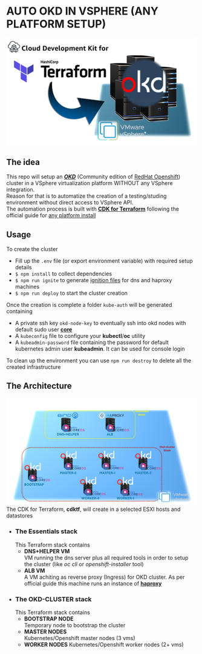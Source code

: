 # **AUTO OKD IN VSPHERE (ANY PLATFORM SETUP)**
![repo logo](./images/okdtf.png)
## **The idea**
This repo will setup an [***OKD***](https://www.okd.io) (Community edition of [RedHat Openshift](https://www.redhat.com/it/technologies/cloud-computing/openshift)) cluster in a VSphere virtualization platform WITHOUT any VSphere integration.  
Reason for that is to automatize the creation of a testing/studing environment without direct access to VSphere API.  
The automation process is built with **[CDK for Terraform](https://developer.hashicorp.com/terraform/cdktf)** following the official guide for [any platform install](https://docs.okd.io/latest/installing/installing_platform_agnostic/installing-platform-agnostic.html)

## **Usage**
To create the cluster
* Fill up the `.env` file (or export environment variable) with required setup details
* `$ npm install` to collect dependencies
* `$ npm run ignite` to generate [ignition files]() for dns and haproxy machines
* `$ npm run deploy` to start the cluster creation  


Once the creation is complete a folder `kube-auth` will be generated containing
* A private ssh key `okd-node-key` to eventually ssh into okd nodes with default sudo user **<u>core</u>**
* A `kubeconfig` file to configure your **kubectl**/**oc** utility
* A `kubeadmin-password` file containing the password for default kubernetes admin user **kubeadmin**. It can be used for console login  

To clean up the environment you can use `npm run destroy` to delete all the created infrastructure

## **The Architecture**
![Architecture](./images/okdtf-infrastructure.png)  
The CDK for Terraform, **cdktf**, will create in a selected ESXI hosts and datastores
* ### **The Essentials stack**  
    This Terraform stack contains
    * **DNS+HELPER VM**  
        VM running the dns server plus all required tools in order to setup the cluster (like *oc cli* or *openshift-installer* tool)
    * **ALB VM**  
        A VM achiting as reverse proxy (Ingress) for OKD cluster. As per official guide this machine runs an instance of **[haproxy](https://www.haproxy.org)**  
* ### **The OKD-CLUSTER stack**
    This Terraform stack contains
    * **BOOTSTRAP NODE**  
    Temporary node to bootstrap the cluster
    * **MASTER NODES**  
    Kubernetes/Openshift master nodes (3 vms)
    * **WORKER NODES**
    Kubernetes/Openshift worker nodes (2+ vms)